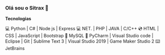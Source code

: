 ### Olá sou o Sitrax 👋

<!--
**Sitrax/Sitrax** is a ✨ _special_ ✨ repository because its `README.md` (this file) appears on your GitHub profile.

Here are some ideas to get you started:

- 🔭 Programador
- 🌱 Desenvolvendo tool's
- 👯 Estudando sempre.
- 🤔  I'm superior.
- 💬 Python | C# | Node js | Express
- 📫 NET. | PHP | JAVA | C/C++
- 😄 Pronouns: ...
- ⚡ Fun fact: ...
-->

**Tecnologias**

💻 Python | C# | Node js | Express
💻 NET. | PHP | JAVA | C/C++
💿 HTML | CSS | JavaScript | Bootstrap
📁 MySQL
🔗 PyCharm | Visual Studio code | Eclipse | Git | Sublime Text 3 | Visual Studio 2019 | Game Maker Studio 2
⌨️ JetBrains
